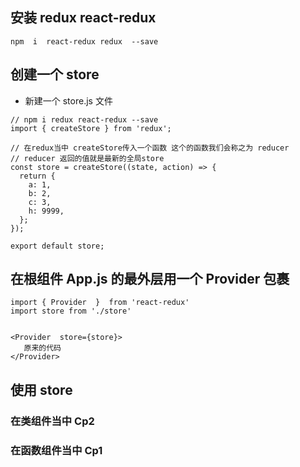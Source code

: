## 安装 redux react-redux

```
npm  i  react-redux redux  --save
```

## 创建一个 store

- 新建一个 store.js 文件

```
// npm i redux react-redux --save
import { createStore } from 'redux';

// 在redux当中 createStore传入一个函数 这个的函数我们会称之为 reducer
// reducer 返回的值就是最新的全局store
const store = createStore((state, action) => {
  return {
    a: 1,
    b: 2,
    c: 3,
    h: 9999,
  };
});

export default store;

```

## 在根组件 App.js 的最外层用一个 Provider 包裹

```
import { Provider  }  from 'react-redux'
import store from './store'


<Provider  store={store}>
   原来的代码
</Provider>

```

## 使用 store

### 在类组件当中 Cp2

### 在函数组件当中 Cp1
